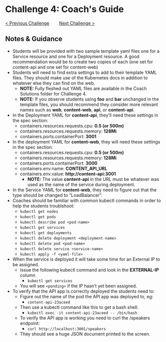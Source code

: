 # Challenge 4: Coach's Guide

[< Previous Challenge](./03-k8sintro.md)&nbsp;&nbsp;&nbsp;&nbsp;&nbsp;&nbsp;&nbsp;&nbsp;[Next Challenge >](./05-scaling.md)

## Notes & Guidance

- Students will be provided with two sample template yaml files one for a Service resource and one for a Deployment resource. A good recommendation would be to create two copies of each (one set for content-api and one set for content-web)
- Students will need to find extra settings to add to their template YAML files. They should make use of the Kubernetes docs in addition to whatever else they can find on the web.
	- **NOTE:** Fully fleshed out YAML files are available in the Coach Solutions folder for Challenge 4.
	- **NOTE:** If you observe students using **foo** and **bar** unchanged in the template files, you should recommend they consider more relevant names such as **web**, **content-web**, **api**, or **content-api**.
- In the Deployment YAML for **content-api**, they’ll need these settings in the spec section:	
	- containers.resources.requests.cpu: **0.5 (or 500m)**
	- containers.resources.requests.memory: **128Mi**
    - containers.ports.containerPort: **3001**
- In the deployment YAML for **content-web**, they will need these settings in the spec section:
	- containers.resources.requests.cpu: **0.5 (or 500m)**
	- containers.resources.requests.memory: **128Mi**
	- containers.ports.containerPort: **3000** 
	- containers.env.name: **CONTENT_API_URL**
	- containers.env.value: **http://content-api:3001**
		- **NOTE:** The value **content-api** in the URL must be whatever was used as the name of the service during deployment. 
- In the Service YAML for **content-web**, they need to figure out that the type should be changed to “LoadBalancer”.
- Coaches should be familiar with common kubectl commands in order to help the students troublshoot:
	- `kubectl get nodes`
	- `kubectl get pods`
	- `kubectl describe pod <pod-name>`
	- `kubectl get services`
	- `kubectl get deployments`
	- `kubectl delete deployment <deployment-name>`
	- `kubectl delete pod <pod-name>`
  	- `kubectl delete service <service-name>`
	- `kubectl apply -f <yaml-file>`
- When the service is deployed it will take some time for an External IP to be assigned.
	- Issue the following kubectl command and look in the **EXTERNAL-IP** column
		- `kubectl get services`
	- You will see `<pending>` if the IP hasn’t yet been assigned.
- To verify that the API app is correctly deployed the students need to:
	- Figure out the name of the pod the API app was deployed to, eg: 	
    	- `content-api-23aceed`
	- Then use a kubectl command like this to get a bash shell:
		- `kubectl exec -it content-api-23aceed -- /bin/bash`
	- To verify the API app is working you need to curl the /speakers endpoint:
		- `curl http://localhost:3001/speakers`
    - They should see a huge JSON document printed to the screen.

